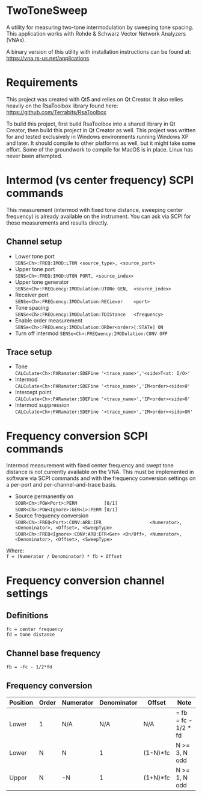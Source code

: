 TwoToneSweep
==============

A utility for measuring two-tone intermodulation by sweeping tone spacing. This application works with Rohde &amp; Schwarz Vector Network Analyzers (VNAs).

A binary version of this utility with installation instructions can be found at:  
https://vna.rs-us.net/applications

Requirements
============
This project was created with Qt5 and relies on Qt Creator. It also relies heavily on the RsaToolbox library found here:  
https://github.com/Terrabits/RsaToolbox

To build this project, first build RsaToolbox into a shared library in Qt Creator, then build this project in Qt Creator as well. This project was written for and tested exclusively in Windows environments running Windows XP and later. It should compile to other platforms as well, but it might take some effort. Some of the groundwork to compile for MacOS is in place. Linux has never been attempted.

Intermod (vs center frequency) SCPI commands
============================================
This measurement (intermod with fixed tone distance, sweeping center frequency) is already available on the instrument. You can ask via SCPI for these measurements and results directly.  

Channel setup
-------------
- Lower tone port  
  `SENS<Ch>:FREQ:IMOD:LTON <source_type>, <source_port>`
- Upper tone port  
  `SENS<Ch>:FREQ:IMOD:UTON PORT, <source_index>`
- Upper tone generator  
  `SENSe<Ch>:FREQuency:IMODulation:UTONe GEN,  <source_index>`
- Receiver port  
  `SENSe<Ch>:FREQuency:IMODulation:RECiever    <port>`
- Tone spacing  
  `SENSe<Ch>:FREQuency:IMODulation:TDIStance   <frequency>`
- Enable order measurement  
  `SENSe<Ch>:FREQuency:IMODulation:ORDer<order>[:STATe] ON`
- Turn off intermod
  `SENSe<Ch>:FREQuency:IMODulation:CONV OFF`

Trace setup
-----------
- Tone  
  `CALCulate<Ch>:PARamater:SDEFine '<trace_name>','<side>T<at: I/O>'`
- Intermod  
  `CALCulate<Ch>:PARamater:SDEFine '<trace_name>','IM<order><side>O'`
- Intercept point  
  `CALCulate<Ch>:PARamater:SDEFine '<trace_name>','IP<order><side>O'`
- Intermod suppression  
  `CALCulate<Ch>:PARamater:SDEFine '<trace_name>','IM<order><side>OR'`

Frequency conversion SCPI commands
==================================
Intermod measurement with fixed center frequency and swept tone distance is not currently available on the VNA. This must be implemented in software via SCPI commands and with the frequency conversion settings on a per-port and per-channel-and-trace basis.

- Source permanently on  
  `SOUR<Ch>:POW<Port>:PERM          [0/1]`  
  `SOUR<Ch>:POW<Ignore>:GEN<i>:PERM [0/1]`
- Source frequency conversion  
  `SOUR<Ch>:FREQ<Port>:CONV:ARB:IFR                  <Numerator>, <Denominator>, <Offset>, <SweepType>`  
  `SOUR<Ch>:FREQ<Ignore>:CONV:ARB:EFR<Gen> <On/Off>, <Numerator>, <Denominator>, <Offset>, <SweepType>`

Where:  
`f = (Numerator / Denominator) * fb + Offset`


Frequency conversion channel settings
=====================================

Definitions
-----------
`fc = center frequency`  
`fd = tone distance`  

Channel base frequency
----------------------
`fb = -fc - 1/2*fd`

Frequency conversion
--------------------
| Position | Order | Numerator | Denominator | Offset   | Note                 |
|----------|-------|-----------|-------------|----------|----------------------|
| Lower    | 1     |  N/A      | N/A         | N/A      | = fb = fc - 1/2 * fd |
| Lower    | N     |  N        | 1           | (1-N)*fc | N >= 3, N odd        |
| Upper    | N     | -N        | 1           | (1+N)*fc | N >= 1, N odd        |
